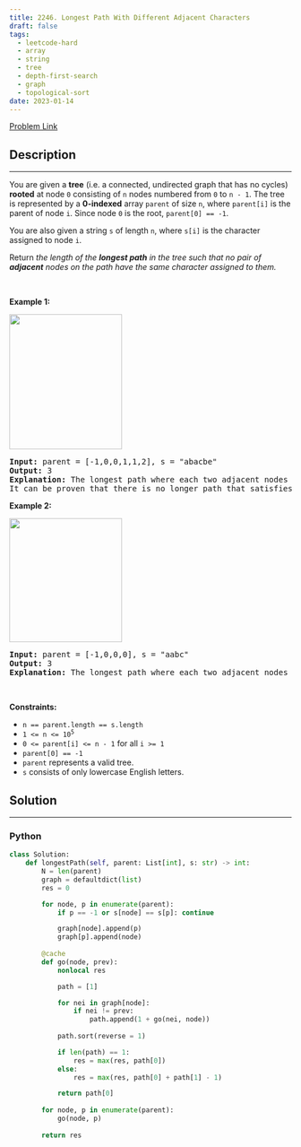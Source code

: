 ```yaml
---
title: 2246. Longest Path With Different Adjacent Characters
draft: false
tags: 
  - leetcode-hard
  - array
  - string
  - tree
  - depth-first-search
  - graph
  - topological-sort
date: 2023-01-14
---
```


[Problem Link](https://leetcode.com/problems/longest-path-with-different-adjacent-characters/)

## Description

---
<p>You are given a <strong>tree</strong> (i.e. a connected, undirected graph that has no cycles) <strong>rooted</strong> at node <code>0</code> consisting of <code>n</code> nodes numbered from <code>0</code> to <code>n - 1</code>. The tree is represented by a <strong>0-indexed</strong> array <code>parent</code> of size <code>n</code>, where <code>parent[i]</code> is the parent of node <code>i</code>. Since node <code>0</code> is the root, <code>parent[0] == -1</code>.</p>

<p>You are also given a string <code>s</code> of length <code>n</code>, where <code>s[i]</code> is the character assigned to node <code>i</code>.</p>

<p>Return <em>the length of the <strong>longest path</strong> in the tree such that no pair of <strong>adjacent</strong> nodes on the path have the same character assigned to them.</em></p>

<p>&nbsp;</p>
<p><strong class="example">Example 1:</strong></p>
<img alt="" src="https://assets.leetcode.com/uploads/2022/03/25/testingdrawio.png" style="width: 201px; height: 241px;" />
<pre>
<strong>Input:</strong> parent = [-1,0,0,1,1,2], s = &quot;abacbe&quot;
<strong>Output:</strong> 3
<strong>Explanation:</strong> The longest path where each two adjacent nodes have different characters in the tree is the path: 0 -&gt; 1 -&gt; 3. The length of this path is 3, so 3 is returned.
It can be proven that there is no longer path that satisfies the conditions. 
</pre>

<p><strong class="example">Example 2:</strong></p>
<img alt="" src="https://assets.leetcode.com/uploads/2022/03/25/graph2drawio.png" style="width: 201px; height: 221px;" />
<pre>
<strong>Input:</strong> parent = [-1,0,0,0], s = &quot;aabc&quot;
<strong>Output:</strong> 3
<strong>Explanation:</strong> The longest path where each two adjacent nodes have different characters is the path: 2 -&gt; 0 -&gt; 3. The length of this path is 3, so 3 is returned.
</pre>

<p>&nbsp;</p>
<p><strong>Constraints:</strong></p>

<ul>
	<li><code>n == parent.length == s.length</code></li>
	<li><code>1 &lt;= n &lt;= 10<sup>5</sup></code></li>
	<li><code>0 &lt;= parent[i] &lt;= n - 1</code> for all <code>i &gt;= 1</code></li>
	<li><code>parent[0] == -1</code></li>
	<li><code>parent</code> represents a valid tree.</li>
	<li><code>s</code> consists of only lowercase English letters.</li>
</ul>


## Solution

---
### Python
``` py title='longest-path-with-different-adjacent-characters'
class Solution:
    def longestPath(self, parent: List[int], s: str) -> int:
        N = len(parent)
        graph = defaultdict(list)
        res = 0

        for node, p in enumerate(parent):
            if p == -1 or s[node] == s[p]: continue

            graph[node].append(p)
            graph[p].append(node)
        
        @cache
        def go(node, prev):
            nonlocal res

            path = [1]

            for nei in graph[node]:
                if nei != prev:
                    path.append(1 + go(nei, node))
            
            path.sort(reverse = 1)

            if len(path) == 1:
                res = max(res, path[0])
            else:
                res = max(res, path[0] + path[1] - 1)

            return path[0]
        
        for node, p in enumerate(parent):
            go(node, p)
        
        return res
```

